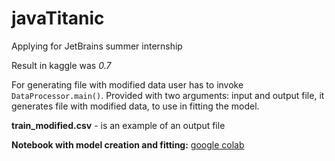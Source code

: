 # javaTitanic
Applying for JetBrains summer internship

Result in kaggle was *0.7*

For generating file with modified data user has to invoke `DataProcessor.main()`. Provided with two arguments: input and output file, it generates file with modified data, to use in fitting the model.

**train_modified.csv** - is an example of an output file

**Notebook with model creation and fitting:**  [google colab](https://colab.research.google.com/drive/1S5Dsy04UyTD0rkNvRKgE-pDoVhmy16FX)